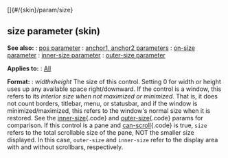 []{#/{skin}/param/size}
  ## size parameter (skin)
  **See also:**
  :   [pos parameter](ref/%7Bskin%7D/param/pos)
  :   [anchor1, anchor2 parameters](ref/%7Bskin%7D/param/anchor)
  :   [on-size parameter](ref/%7Bskin%7D/param/on-size)
  :   [inner-size parameter](ref/%7Bskin%7D/param/inner-size)
  :   [outer-size parameter](ref/%7Bskin%7D/param/outer-size)
  <!-- -->
  **Applies to:**
  :   [All](ref/%7Bskin%7D/control)
  <!-- -->
  **Format:**
  :   *width*x*height*
  The size of this control.
  Setting 0 for width or height uses up any available space
  right/downward.
  If the control is a window, this refers to its *interior size when not
  maximized or minimized*. That is, it does not count borders, titlebar,
  menu, or statusbar, and if the window is minimized/maximized, this
  refers to the window\'s normal size when it is restored. See the
  [inner-size](ref/%7Bskin%7D/param/inner-size){.code} and
  [outer-size](ref/%7Bskin%7D/param/outer-size){.code} params for
  comparison.
  If this control is a pane and
  [can-scroll](ref/%7Bskin%7D/param/can-scroll){.code} is true, `size`
  refers to the total scrollable size of the pane, NOT the smaller size
  displayed. In this case, `outer-size` and `inner-size` refer to the
  display area with and without scrollbars, respectively.